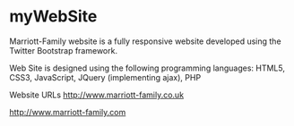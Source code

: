 # myWebSite
Marriott-Family website is a fully responsive website developed using the Twitter Bootstrap framework.

Web Site is designed using the  following programming languages:
  HTML5,
  CSS3,
  JavaScript,
  JQuery (implementing ajax),
  PHP

Website URLs
http://www.marriott-family.co.uk

http://www.marriott-family.com
